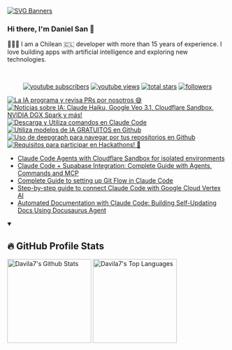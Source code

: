 [![SVG Banners](https://svg-banners.vercel.app/api?type=typeWriter&text1=Daniel%20San%20👨🏽‍💻%20|%20Serverless%20|%20Code%20GPT%20❤️&width=800&height=110)](https://github.com/Akshay090/svg-banners)

### Hi there, I'm Daniel San 👋

👨🏽‍💻 I am a Chilean 🇨🇱 developer with more than 15 years of experience. I love building apps with artificial intelligence and exploring new technologies.

<br>
<p align="center">
  <a href="https://www.youtube.com/@daniiielsan?sub_confirmation=1">
    <img alt="youtube subscribers" title="Subscribe to my YouTube channel" src="https://custom-icon-badges.demolab.com/youtube/channel/subscribers/UCNabExUbWCar1WvCGWaPNdQ?color=%23E05D44&label=SUBSCRIBE&logo=video&logoColor=white&style=for-the-badge&labelColor=CE4630"/></a>
  <a href="https://www.youtube.com/@daniiielsan?sub_confirmation=1">
    <img alt="youtube views" title="YouTube views" src="https://custom-icon-badges.demolab.com/youtube/channel/views/UCNabExUbWCar1WvCGWaPNdQ?color=%23E1AD0E&logo=video&logoColor=white&style=for-the-badge&labelColor=C79600"/></a> 
  <a href="https://github.com/davila7?tab=repositories&sort=stargazers">
    <img alt="total stars" title="Total stars on GitHub" src="https://custom-icon-badges.demolab.com/github/stars/davila7?color=55960c&style=for-the-badge&labelColor=488207&logo=star"/></a>
  <a href="https://github.com/davila7?tab=followers">
    <img alt="followers" title="Follow me on Github" src="https://custom-icon-badges.demolab.com/github/followers/davila7?color=236ad3&labelColor=1155ba&style=for-the-badge&logo=person-add&label=Follow&logoColor=white"/></a>
</p>
<!--
<details open> 
    <summary><h3>📺 Latest YouTube Videos</h3></summary> -->

<!-- BEGIN YOUTUBE-CARDS -->
[![La IA programa y revisa PRs por nosotros 😅](https://ytcards.demolab.com/?id=T0rLnFMiLRs&title=La+IA+programa+y+revisa+PRs+por+nosotros+%F0%9F%98%85&lang=en&timestamp=1761142096&background_color=%230d1117&title_color=%23ffffff&stats_color=%23dedede&max_title_lines=1&width=250&border_radius=5 "La IA programa y revisa PRs por nosotros 😅")](https://www.youtube.com/shorts/T0rLnFMiLRs)
[![Noticias sobre IA:  Claude Haiku, Google Veo 3.1, Cloudflare Sandbox, NVIDIA DGX Spark y más!](https://ytcards.demolab.com/?id=5oQb9y9Ze7w&title=Noticias+sobre+IA%3A++Claude+Haiku%2C+Google+Veo+3.1%2C+Cloudflare+Sandbox%2C+NVIDIA+DGX+Spark+y+m%C3%A1s%21&lang=en&timestamp=1761089772&background_color=%230d1117&title_color=%23ffffff&stats_color=%23dedede&max_title_lines=1&width=250&border_radius=5 "Noticias sobre IA:  Claude Haiku, Google Veo 3.1, Cloudflare Sandbox, NVIDIA DGX Spark y más!")](https://www.youtube.com/watch?v=5oQb9y9Ze7w)
[![Descarga y Utiliza comandos en Claude Code](https://ytcards.demolab.com/?id=sKJK9CMD0gU&title=Descarga+y+Utiliza+comandos+en+Claude+Code&lang=en&timestamp=1761080884&background_color=%230d1117&title_color=%23ffffff&stats_color=%23dedede&max_title_lines=1&width=250&border_radius=5 "Descarga y Utiliza comandos en Claude Code")](https://www.youtube.com/shorts/sKJK9CMD0gU)
[![Utiliza modelos de IA GRATUITOS en Github](https://ytcards.demolab.com/?id=eKBH34CPSIQ&title=Utiliza+modelos+de+IA+GRATUITOS+en+Github&lang=en&timestamp=1760895396&background_color=%230d1117&title_color=%23ffffff&stats_color=%23dedede&max_title_lines=1&width=250&border_radius=5 "Utiliza modelos de IA GRATUITOS en Github")](https://www.youtube.com/shorts/eKBH34CPSIQ)
[![Uso de deepgraph para navegar por tus repositorios en Github](https://ytcards.demolab.com/?id=WOIrENILKBI&title=Uso+de+deepgraph+para+navegar+por+tus+repositorios+en+Github&lang=en&timestamp=1760743951&background_color=%230d1117&title_color=%23ffffff&stats_color=%23dedede&max_title_lines=1&width=250&border_radius=5 "Uso de deepgraph para navegar por tus repositorios en Github")](https://www.youtube.com/shorts/WOIrENILKBI)
[![Requisitos para participar en Hackathons! 👀](https://ytcards.demolab.com/?id=uT4BZmylRrA&title=Requisitos+para+participar+en+Hackathons%21+%F0%9F%91%80&lang=en&timestamp=1760719960&background_color=%230d1117&title_color=%23ffffff&stats_color=%23dedede&max_title_lines=1&width=250&border_radius=5 "Requisitos para participar en Hackathons! 👀")](https://www.youtube.com/shorts/uT4BZmylRrA)
<!-- END YOUTUBE-CARDS -->
<!--
</details>
 -->
 <!--
<details open> 
    <summary><h2>📝 Blog post</h2></summary>
-->
<!-- BLOG-POST-LIST:START -->
- [Claude Code Agents with Cloudflare Sandbox for isolated environments](https://medium.com/@dan.avila7/claude-code-agents-with-cloudflare-sandbox-for-isolated-environments-f89b2668a06d?source=rss-3a9533f001c5------2)
- [Claude Code + Supabase Integration: Complete Guide with Agents, Commands and MCP](https://medium.com/@dan.avila7/claude-code-supabase-integration-complete-guide-with-agents-commands-and-mcp-427613d9051e?source=rss-3a9533f001c5------2)
- [Complete Guide to setting up Git Flow in Claude Code](https://medium.com/@dan.avila7/complete-guide-to-setting-up-git-flow-in-claude-code-616477941f78?source=rss-3a9533f001c5------2)
- [Step-by-step guide to connect Claude Code with Google Cloud Vertex AI](https://medium.com/@dan.avila7/step-by-step-guide-to-connect-claude-code-with-google-cloud-vertex-ai-17e7916e711e?source=rss-3a9533f001c5------2)
- [Automated Documentation with Claude Code: Building Self-Updating Docs Using Docusaurus Agent](https://medium.com/@dan.avila7/automated-documentation-with-claude-code-building-self-updating-docs-using-docusaurus-agent-2c85d3ec0e19?source=rss-3a9533f001c5------2)
<!-- BLOG-POST-LIST:END -->
<!--
</details>
-->

<details open> 
  <summary><h2>🔥 GitHub Profile Stats</h2></summary>
<!-- https://github.com/anuraghazra/github-readme-stats -->

  <a href="https://github.com/anuraghazra/github-readme-stats"><img alt="Davila7's Github Stats" src="https://denvercoder1-github-readme-stats.vercel.app/api/?username=davila7&show_icons=true&include_all_commits=true&count_private=true&theme=react&hide_border=true&bg_color=1F222E&title_color=F85D7F&icon_color=F8D866" height="192px"/></a>
  <a href="https://github.com/anuraghazra/github-readme-stats"><img alt="Davila7's Top Languages" src="https://github-readme-stats.vercel.app/api/top-langs/?username=davila7&langs_count=8&layout=compact&theme=react&hide_border=true&bg_color=1F222E&title_color=F85D7F&icon_color=F8D866&hide=Jupyter%20Notebook" height="192px"/></a>
  
</details>
